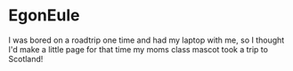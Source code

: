 # EgonEule
I was bored on a roadtrip one time and had my laptop with me,
so I thought I'd make a little page for that time my moms class mascot took a trip to Scotland!
